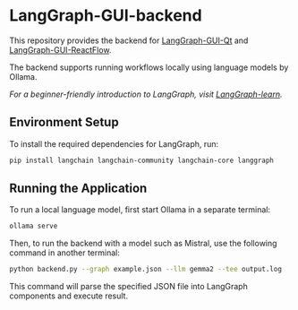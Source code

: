 # LangGraph-GUI-backend

This repository provides the backend for [LangGraph-GUI-Qt](../LangGraph-GUI-Qt) and [LangGraph-GUI-ReactFlow](../LangGraph-GUI).

The backend supports running workflows locally using language models by Ollama.

*For a beginner-friendly introduction to LangGraph, visit [LangGraph-learn](https://github.com/LangGraph-GUI/LangGraph-learn).*

## Environment Setup

To install the required dependencies for LangGraph, run:
```bash
pip install langchain langchain-community langchain-core langgraph
```

## Running the Application

To run a local language model, first start Ollama in a separate terminal:
```bash
ollama serve
```

Then, to run the backend with a model such as Mistral, use the following command in another terminal:
```bash
python backend.py --graph example.json --llm gemma2 --tee output.log
```

This command will parse the specified JSON file into LangGraph components and execute result.

